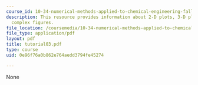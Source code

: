 ```yaml
---
course_id: 10-34-numerical-methods-applied-to-chemical-engineering-fall-2005
description: This resource provides information about 2-D plots, 3-D plots, and making
  complex figures.
file_location: /coursemedia/10-34-numerical-methods-applied-to-chemical-engineering-fall-2005/0e96f76a0b862e764aedd3794fe45274_tutorial03.pdf
file_type: application/pdf
layout: pdf
title: tutorial03.pdf
type: course
uid: 0e96f76a0b862e764aedd3794fe45274

---
```

None